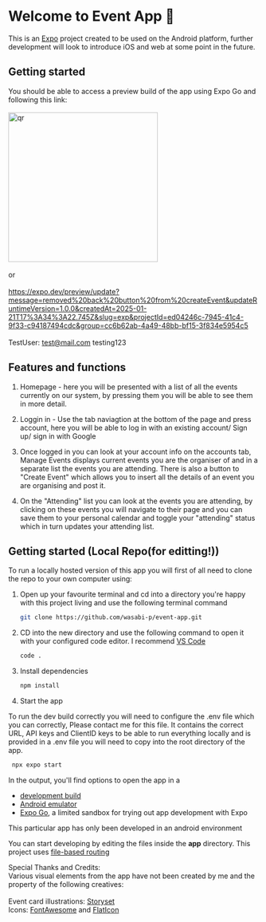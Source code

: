 # Welcome to Event App 👋

This is an [Expo](https://expo.dev) project created to be used on the Android platform, further development will look to introduce iOS and web at some point in the future.

## Getting started

You should be able to access a preview build of the app using Expo Go and following this link:
<br>
<br>
<img src="https://qr.expo.dev/eas-update?slug=exp&projectId=ed04246c-7945-41c4-9f33-c94187494cdc&groupId=cc6b62ab-4a49-48bb-bf15-3f834e5954c5&host=u.expo.dev" alt="qr" width="300">
<br>
<br>
or
<br>
<br>
https://expo.dev/preview/update?message=removed%20back%20button%20from%20createEvent&updateRuntimeVersion=1.0.0&createdAt=2025-01-21T17%3A34%3A22.745Z&slug=exp&projectId=ed04246c-7945-41c4-9f33-c94187494cdc&group=cc6b62ab-4a49-48bb-bf15-3f834e5954c5
<br>
<br>
TestUser:
test@mail.com
testing123
<br>
## Features and functions

1. Homepage - here you will be presented with a list of all the events currently on our system, by pressing them you will be able to see them in more detail.

2. Loggin in - Use the tab naviagtion at the bottom of the page and press account, here you will be able to log in with an existing account/ Sign up/ sign in with Google

3. Once logged in you can look at your account info on the accounts tab, Manage Events displays current events you are the organiser of and in a separate list the events you are attending.
There is also a button to "Create Event" which allows you to insert all the details of an event you are organising and post it.

4. On the "Attending" list you can look at the events you are attending, by clicking on these events you will navigate to their page and you can save them to your personal calendar and toggle your "attending" status which in turn updates your attending list.

## Getting started (Local Repo(for editting!))

To run a locally hosted version of this app you will first of all need to clone the repo to your own computer using:

1. Open up your favourite terminal and cd into a directory you're happy with this project living and use the following terminal command

   ```bash
   git clone https://github.com/wasabi-p/event-app.git
   ```

2. CD into the new directory and use the following command to open it with your configured code editor. I recommend [VS Code](https://code.visualstudio.com/)

   ```bash
   code .
   ```

3. Install dependencies

   ```bash
   npm install
   ```

4. Start the app

To run the dev build correctly you will need to configure the .env file which you can correctly, Please contact me for this file. It contains the correct URL, API keys and ClientID keys to be able to run everything locally and is provided in a .env file you will need to copy into the root directory of the app.

```bash
 npx expo start
```

In the output, you'll find options to open the app in a

- [development build](https://docs.expo.dev/develop/development-builds/introduction/)
- [Android emulator](https://docs.expo.dev/workflow/android-studio-emulator/)
- [Expo Go](https://expo.dev/go), a limited sandbox for trying out app development with Expo

This particular app has only been developed in an android environment

You can start developing by editing the files inside the **app** directory. This project uses [file-based routing](https://docs.expo.dev/router/introduction)

Special Thanks and Credits:<br>
Various visual elements from the app have not been created by me and the property of the following creatives:
<br>
<br>
Event card illustrations: [Storyset](https://storyset.com/)
<br>
Icons: [FontAwesome](https://fontawesome.com/) and [FlatIcon](https://www.flaticon.com/)
